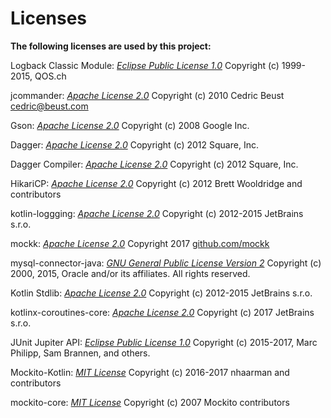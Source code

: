 Licenses
========

**The following licenses are used by this project:**

Logback Classic Module: *[Eclipse Public License 1.0](http://www.eclipse.org/legal/epl-v10.html)*
Copyright (c) 1999-2015, QOS.ch

jcommander: *[Apache License 2.0](http://www.apache.org/licenses/LICENSE-2.0)*
Copyright (c) 2010 Cedric Beust [cedric@beust.com](mailto:cedric@beust.com)

Gson: *[Apache License 2.0](http://www.apache.org/licenses/LICENSE-2.0)*
Copyright (c) 2008 Google Inc.

Dagger: *[Apache License 2.0](http://www.apache.org/licenses/LICENSE-2.0)*
Copyright (c) 2012 Square, Inc.

Dagger Compiler: *[Apache License 2.0](http://www.apache.org/licenses/LICENSE-2.0)*
Copyright (c) 2012 Square, Inc.

HikariCP: *[Apache License 2.0](http://www.apache.org/licenses/LICENSE-2.0)*
Copyright (c) 2012 Brett Wooldridge and contributors

kotlin-loggging: *[Apache License 2.0](http://www.apache.org/licenses/LICENSE-2.0)*
Copyright (c) 2012-2015 JetBrains s.r.o.

mockk: *[Apache License 2.0](http://www.apache.org/licenses/LICENSE-2.0)*
Copyright 2017 [github.com/mockk](https://github.com/mockk/mockk)

mysql-connector-java: *[GNU General Public License Version 2](https://www.gnu.org/licenses/old-licenses/gpl-2.0.en.html)*
Copyright (c) 2000, 2015, Oracle and/or its affiliates. All rights reserved.

Kotlin Stdlib: *[Apache License 2.0](http://www.apache.org/licenses/LICENSE-2.0)*
Copyright (c) 2012-2015 JetBrains s.r.o.

kotlinx-coroutines-core: *[Apache License 2.0](http://www.apache.org/licenses/LICENSE-2.0)*
Copyright (c) 2017 JetBrains s.r.o.

JUnit Jupiter API: *[Eclipse Public License 1.0](http://www.eclipse.org/legal/epl-v10.html)*
Copyright (c) 2015-2017, Marc Philipp, Sam Brannen, and others.

Mockito-Kotlin: *[MIT License](https://opensource.org/licenses/MIT)*
Copyright (c) 2016-2017 nhaarman and contributors

mockito-core: *[MIT License](https://opensource.org/licenses/MIT)*
Copyright (c) 2007 Mockito contributors

